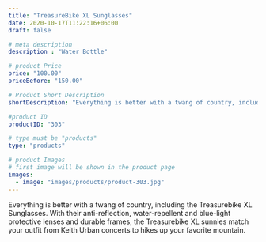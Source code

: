 ```yaml
---
title: "TreasureBike XL Sunglasses"
date: 2020-10-17T11:22:16+06:00
draft: false

# meta description
description : "Water Bottle"

# product Price
price: "100.00"
priceBefore: "150.00"

# Product Short Description
shortDescription: "Everything is better with a twang of country, including the Treasurebike XL Sunglasses. "

#product ID
productID: "303"

# type must be "products"
type: "products"

# product Images
# first image will be shown in the product page
images:
  - image: "images/products/product-303.jpg"
---
```


Everything is better with a twang of country, including the Treasurebike XL Sunglasses. With their anti-reflection, water-repellent and blue-light protective lenses and durable frames, the Treasurebike XL sunnies match your outfit from Keith Urban concerts to hikes up your favorite mountain.


